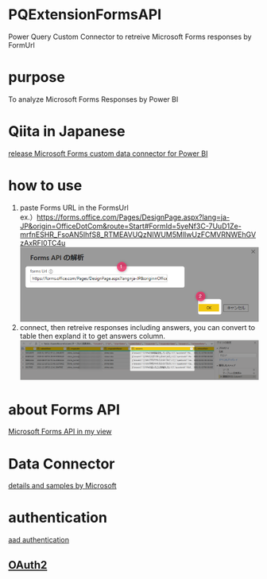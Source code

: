 # PQExtensionFormsAPI
Power Query Custom Connector to retreive Microsoft Forms responses by FormUrl

# purpose
To analyze Microsoft Forms Responses by Power BI

# Qiita in Japanese  
[release Microsoft Forms custom data connector for Power BI](https://qiita.com/baku2san/items/423a272074422d6a43c4)

# how to use
1. paste Forms URL in the FormsUrl<br>ex.）https://forms.office.com/Pages/DesignPage.aspx?lang=ja-JP&origin=OfficeDotCom&route=Start#FormId=5yeNf3C-7UuD1Ze-mrfnESHR_FsoAN5IhfS8_RTMEAVUQzNIWUM5MlIwUzFCMVRNWEhGVzAxRFI0TC4u<br>![Connecting](./Documents/Connecting.png)
1. connect, then retreive responses including answers, you can convert to table then expland it to get answers column.<br>![RetreiveSample](./Documents/RetreiveSample.png)

# about Forms API 
[Microsoft Forms API in my view](https://qiita.com/baku2san/items/47c8ad906e01d7e5d5b9)

# Data Connector 
[details and samples by Microsoft](https://github.com/microsoft/DataConnectors)

# authentication

[aad authentication](https://docs.microsoft.com/ja-jp/power-query/handlingauthentication#azure-active-directory-authentication) 

## [OAuth2](https://docs.microsoft.com/en-us/azure/active-directory/develop/v2-oauth2-auth-code-flow)


